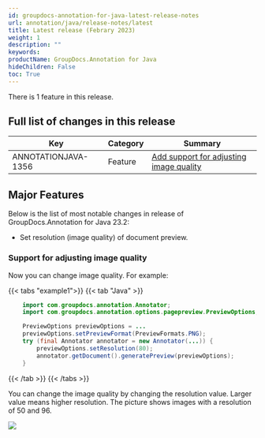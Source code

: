 ```yaml
---
id: groupdocs-annotation-for-java-latest-release-notes
url: annotation/java/release-notes/latest
title: Latest release (Febrary 2023)
weight: 1
description: ""
keywords: 
productName: GroupDocs.Annotation for Java
hideChildren: False
toc: True
---
```


There is 1 feature in this release.

## Full list of changes in this release

| Key | Category | Summary |
| --- | --- | --- |
| ANNOTATIONJAVA-1356 | Feature | [Add support for adjusting image quality](#support-for-adjusting-image-quality) |

## Major Features

Below is the list of most notable changes in release of GroupDocs.Annotation for Java 23.2:
* Set resolution (image quality) of document preview.

### Support for adjusting image quality
Now you can change image quality.
For example:

{{< tabs "example1">}}
{{< tab "Java" >}}
```java
	import com.groupdocs.annotation.Annotator;
	import com.groupdocs.annotation.options.pagepreview.PreviewOptions;

	PreviewOptions previewOptions = ...
	previewOptions.setPreviewFormat(PreviewFormats.PNG);
	try (final Annotator annotator = new Annotator(...)) {
		previewOptions.setResolution(80);
		annotator.getDocument().generatePreview(previewOptions);
	}
```
{{< /tab >}}
{{< /tabs >}}

You can change the image quality by changing the resolution value. Larger value means higher resolution. The picture shows images with a resolution of 50 and 96.

![](/annotation/java/images/resolution.png)